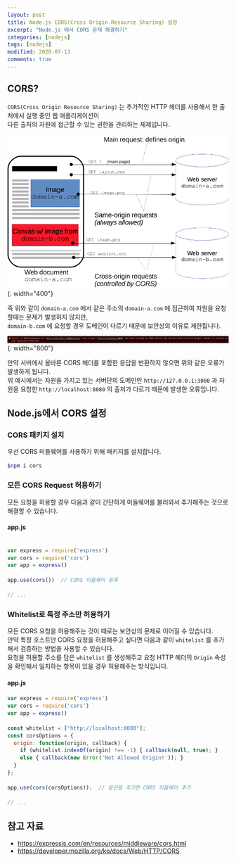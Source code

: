 ```yaml
---
layout: post
title: Node.js CORS(Cross Origin Resource Sharing) 설정
excerpt: "Node.js 에서 CORS 문제 해결하기"
categories: [nodejs]
tags: [nodejs]
modified: 2020-07-13
comments: true
---
```


## CORS?
`CORS(Cross Origin Resource Sharing)` 는 추가적인 HTTP 헤더를 사용해서 한 출처에서 실행 중인 웹 애플리케이션이 <br>
다른 출처의 자원에 접근할 수 있는 권한을 관리하는 체제입니다. <br>

![이미지](/img/nodejs/cors-example.png){: width="400"}

즉 위와 같이 `domain-a.com` 에서 같은 주소의 `domain-a.com` 에 접근하여 자원을 요청할때는 문제가 발생하지 않지만, <br>
`domain-b.com` 에 요청할 경우 도메인이 다르기 때문에 보안상의 이유로 제한됩니다. <br>

![이미지](/img/nodejs/cors-error.png){: width="800"}

만약 서버에서 올바른 CORS 헤더를 포함한 응답을 반환하지 않으면 위와 같은 오류가 발생하게 됩니다. <br>
위 예시에서는 자원을 가지고 있는 서버단의 도메인인 `http://127.0.0.1:3000` 과 자원을 요청한 `http://localhost:8080` 의 출처가 다르기 때문에 발생한 오류입니다. <br>

## Node.js에서 CORS 설정
### CORS 패키지 설치
우선 CORS 미들웨어를 사용하기 위해 패키지를 설치합니다. <br>

~~~ bash
$npm i cors
~~~

### 모든 CORS Request 허용하기
모든 요청을 허용할 경우 다음과 같이 간단하게 미들웨어를 불러와서 추가해주는 것으로 해결할 수 있습니다. <br>

#### app.js
~~~ javascript

var express = require('express')
var cors = require('cors')
var app = express()

app.use(cors())  // CORS 미들웨어 등록

// ... 

~~~

### Whitelist로 특정 주소만 허용하기
모든 CORS 요청을 허용해주는 것이 때로는 보안상의 문제로 이어질 수 있습니다. <br>
만약 특정 호스트만 CORS 요청을 허용해주고 싶다면 다음과 같이 `whitelist` 를 추가해서 검증하는 방법을 사용할 수 있습니다. <br>
요청을 허용할 주소를 담은 `whitelist` 를 생성해주고 요청 HTTP 헤더의 `Origin` 속성을 확인해서 일치하는 항목이 있을 경우 허용해주는 방식입니다. <br>

#### app.js
~~~ javascript
var express = require('express')
var cors = require('cors')
var app = express()

const whitelist = ["http://localhost:8080"];
const corsOptions = {
  origin: function(origin, callback) {
    if (whitelist.indexOf(origin) !== -1) { callback(null, true); }
    else { callback(new Error('Not Allowed Origin!')); }
  }
};

app.use(cors(corsOptions));  // 옵션을 추가한 CORS 미들웨어 추가 

// ...

~~~

## 참고 자료
* https://expressjs.com/en/resources/middleware/cors.html
* https://developer.mozilla.org/ko/docs/Web/HTTP/CORS
